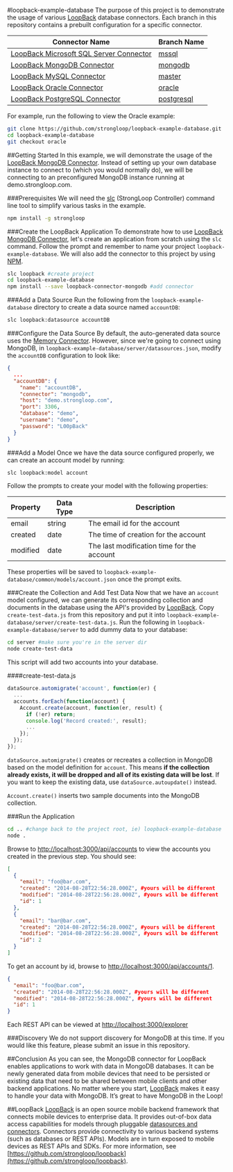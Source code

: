 #loopback-example-database
The purpose of this project is to demonstrate the usage of various [LoopBack](http://loopback.io) database connectors. Each branch in this repository contains a prebuilt configuration for a specific connector.

|Connector Name|Branch Name|
|--------------|-----------|
|[LoopBack Microsoft SQL Server Connector](https://github.com/strongloop/loopback-connector-mssql)|[mssql](https://github.com/strongloop/loopback-example-database/tree/mssql)|
|[LoopBack MongoDB Connector](https://github.com/strongloop/loopback-connector-mongodb)|[mongodb](https://github.com/strongloop/loopback-example-database/tree/mongodb)|
|[LoopBack MySQL Connector](https://github.com/strongloop/loopback-connector-mysql)|[master](https://github.com/strongloop/loopback-example-database/tree/master)|
|[LoopBack Oracle Connector](https://github.com/strongloop/loopback-connector-oracle)|[oracle](https://github.com/strongloop/loopback-example-database/tree/oracle)|
|[LoopBack PostgreSQL Connector](https://github.com/strongloop/loopback-connector-postgresql)|[postgresql](https://github.com/strongloop/loopback-example-database/tree/postgresql)|

For example, run the following to view the Oracle example:

```sh
git clone https://github.com/strongloop/loopback-example-database.git
cd loopback-example-database
git checkout oracle
```

##Getting Started
In this example, we will demonstrate the usage of the [LoopBack MongoDB Connector](https://github.com/strongloop/loopback-connector-mongodb). Instead of setting up your own database instance to connect to (which you would normally do), we will be connecting to an preconfigured MongoDB instance running at demo.strongloop.com.

###Prerequisites
We will need the [slc](https://github.com/strongloop/strongloop) (StrongLoop Controller) command line tool to simplify various tasks in the example.

```sh
npm install -g strongloop
```

###Create the LoopBack Application
To demonstrate how to use [LoopBack MongoDB Connector](https://github.com/strongloop/loopback-connector-mongodb), let's create an application from scratch using the `slc` command. Follow the prompt and remember to name your project `loopback-example-database`. We will also add the connector to this project by using [NPM](https://www.npmjs.org/).

```sh
slc loopback #create project
cd loopback-example-database
npm install --save loopback-connector-mongodb #add connector
```

###Add a Data Source
Run the following from the `loopback-example-database` directory to create a data source named `accountDB`:

```sh
slc loopback:datasource accountDB
```

###Configure the Data Source
By default, the auto-generated data source uses the [Memory Connector](http://docs.strongloop.com/display/LB/Memory+connector). However, since we're going to connect using MongoDB, in `loopback-example-database/server/datasources.json`, modify the `accountDB` configuration to look like:

```json
{
  ...
  "accountDB": {
    "name": "accountDB",
    "connector": "mongodb",
    "host": "demo.strongloop.com",
    "port": 3306,
    "database": "demo",
    "username": "demo",
    "password": "L00pBack"
  }
}
```

###Add a Model
Once we have the data source configured properly, we can create an account model by running:

```sh
slc loopback:model account
```

Follow the prompts to create your model with the following properties:

|Property|Data Type|Description|
|--------|---------|-----------|
|email|string|The email id for the account|
|created|date|The time of creation for the account|
|modified|date|The last modification time for the account|

These properties will be saved to `loopback-example-database/common/models/account.json` once the prompt exits.

###Create the Collection and Add Test Data
Now that we have an `account` model configured, we can generate its corresponding collection and documents in the database using the API's provided by [LoopBack](http://loopback.io). Copy `create-test-data.js` from this repository and put it into `loopback-example-database/server/create-test-data.js`. Run the following in `loopback-example-database/server` to add dummy data to your database:

```sh
cd server #make sure you're in the server dir
node create-test-data
```

This script will add two accounts into your database.

####create-test-data.js
```javascript
dataSource.automigrate('account', function(er) {
  ...
  accounts.forEach(function(account) {
    Account.create(account, function(er, result) {
      if (!er) return;
      console.log('Record created:', result);
      ...
    });
  });
});
```

`dataSource.automigrate()` creates or recreates a collection in MongoDB based on the model definition for `account`. This means **if the collection already exists, it will be dropped and all of its existing data will be lost**. If you want to keep the existing data, use `dataSource.autoupdate()` instead.

`Account.create()` inserts two sample documents into the MongoDB collection.

###Run the Application
```sh
cd .. #change back to the project root, ie) loopback-example-database
node .
```

Browse to [http://localhost:3000/api/accounts](http://localhost:3000/api/accounts) to view the accounts you created in the previous step. You should see:

```json
[
  {
    "email": "foo@bar.com",
    "created": "2014-08-28T22:56:28.000Z", #yours will be different
    "modified": "2014-08-28T22:56:28.000Z", #yours will be different
    "id": 1
  },
  {
    "email": "bar@bar.com",
    "created": "2014-08-28T22:56:28.000Z", #yours will be different
    "modified": "2014-08-28T22:56:28.000Z", #yours will be different
    "id": 2
  }
]
```

To get an account by id, browse to [http://localhost:3000/api/accounts/1](http://localhost:3000/api/accounts/1).

```json
{
  "email": "foo@bar.com",
  "created": "2014-08-28T22:56:28.000Z", #yours will be different
  "modified": "2014-08-28T22:56:28.000Z", #yours will be different
  "id": 1
}
```

Each REST API can be viewed at [http://localhost:3000/explorer](http://localhost:3000/explorer)

###Discovery
We do not support discovery for MongoDB at this time. If you would like this feature, please submit an issue in this repository.

##Conclusion
As you can see, the MongoDB connector for LoopBack enables applications to work with data in MongoDB databases. It can be newly generated data from mobile devices that need to be persisted or existing data that need to be shared between mobile clients and other backend applications. No matter where you start, [LoopBack](http://loopback.io) makes it easy to handle your data with MongoDB. It’s great to have MongoDB in the Loop!

##LoopBack
[LoopBack](http://docs.strongloop.com/loopback) is an open source mobile backend framework that connects mobile devices to enterprise data. It provides out-of-box data access capabilities for models through pluggable [datasources and connectors](http://docs.strongloop.com/loopback-datasource-juggler/#loopback-datasource-and-connector-guide). Connectors provide connectivity to various backend systems (such as databases or REST APIs). Models are in turn exposed to mobile devices as REST APIs and SDKs. For more information, see [https://github.com/strongloop/loopback](https://github.com/strongloop/loopback).
